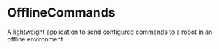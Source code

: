 # OfflineCommands
A lightweight application to send configured commands to a robot in an offline environment
